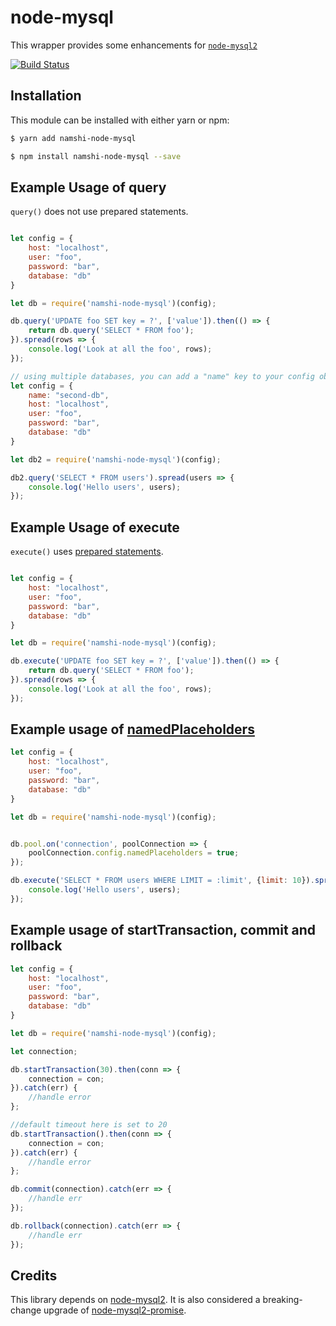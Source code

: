 # node-mysql

This wrapper provides some enhancements for [`node-mysql2`](https://github.com/sidorares/node-mysql2)

[![Build Status](https://travis-ci.com/namshi/node-mysql.svg?token=V2NdsNG4wfMuQLkCArk9&branch=master)](https://travis-ci.com/namshi/node-mysql)

## Installation

This module can be installed with either yarn or npm:


``` bash
$ yarn add namshi-node-mysql
```

``` bash
$ npm install namshi-node-mysql --save
```

## Example Usage of query

`query()` does not use prepared statements.

``` js

let config = {
	host: "localhost",
	user: "foo",
	password: "bar",
	database: "db"
}

let db = require('namshi-node-mysql')(config);

db.query('UPDATE foo SET key = ?', ['value']).then(() => {
	return db.query('SELECT * FROM foo');
}).spread(rows => {
	console.log('Look at all the foo', rows);
});

// using multiple databases, you can add a "name" key to your config object. For example:
let config = {
	name: "second-db",
	host: "localhost",
	user: "foo",
	password: "bar",
	database: "db"
}

let db2 = require('namshi-node-mysql')(config);

db2.query('SELECT * FROM users').spread(users => {
	console.log('Hello users', users);
});


```

## Example Usage of execute

`execute()` uses [prepared statements](https://github.com/sidorares/node-mysql2#prepared-statements).

``` js

let config = {
	host: "localhost",
	user: "foo",
	password: "bar",
	database: "db"
}

let db = require('namshi-node-mysql')(config);

db.execute('UPDATE foo SET key = ?', ['value']).then(() => {
	return db.query('SELECT * FROM foo');
}).spread(rows => {
	console.log('Look at all the foo', rows);
});

```


## Example usage of [namedPlaceholders]((https://github.com/sidorares/node-mysql2#named-placeholders))

``` js
let config = {
	host: "localhost",
	user: "foo",
	password: "bar",
	database: "db"
}

let db = require('namshi-node-mysql')(config);


db.pool.on('connection', poolConnection => {
    poolConnection.config.namedPlaceholders = true;
});

db.execute('SELECT * FROM users WHERE LIMIT = :limit', {limit: 10}).spread( users => {
	console.log('Hello users', users);
});

```

## Example usage of startTransaction, commit and rollback


``` js
let config = {
	host: "localhost",
	user: "foo",
	password: "bar",
	database: "db"
}

let db = require('namshi-node-mysql')(config);

let connection;

db.startTransaction(30).then(conn => {
	connection = con;
}).catch(err) {
	//handle error
};

//default timeout here is set to 20
db.startTransaction().then(conn => {
	connection = con;
}).catch(err) {
	//handle error
};

db.commit(connection).catch(err => {
	//handle err
});

db.rollback(connection).catch(err => {
	//handle err
});
```

## Credits

This library depends on [node-mysql2](https://github.com/sidorares/node-mysql2). It is also considered a breaking-change upgrade of [node-mysql2-promise](https://github.com/namshi/node-mysql2-promise).
